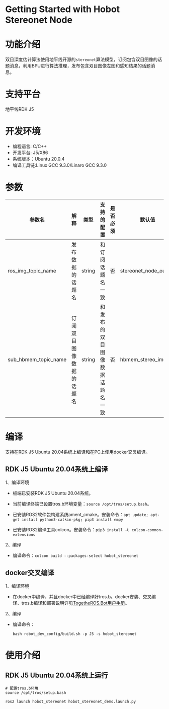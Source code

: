 Getting Started with Hobot Stereonet Node
=======

# 功能介绍

双目深度估计算法使用地平线开源的`stereonet`算法模型，订阅包含双目图像的话题消息，利用BPU进行算法推理，发布包含双目图像左图和感知结果的话题消息。

# 支持平台

地平线RDK J5

# 开发环境

- 编程语言: C/C++
- 开发平台: J5/X86
- 系统版本：Ubuntu 20.0.4
- 编译工具链:Linux GCC 9.3.0/Linaro GCC 9.3.0

# 参数

| 参数名      | 解释             | 类型   | 支持的配置                 | 是否必须 | 默认值             |
| ------------| -----------------| -------| --------------------------| -------- | -------------------|
| ros_img_topic_name | 发布数据的话题名 | string    | 和订阅话题名一致 | 否       | stereonet_node_output                |
| sub_hbmem_topic_name | 订阅双目图像数据的话题名 | string    | 和发布的双目图像数据话题名一致 | 否       | hbmem_stereo_img |

# 编译

支持在RDK J5 Ubuntu 20.04系统上编译和在PC上使用docker交叉编译。

## RDK J5 Ubuntu 20.04系统上编译

1、编译环境

- 板端已安装RDK J5 Ubuntu 20.04系统。

- 当前编译终端已设置tros.b环境变量：`source /opt/tros/setup.bash`。

- 已安装ROS2软件包构建系统ament_cmake。安装命令：`apt update; apt-get install python3-catkin-pkg; pip3 install empy`

- 已安装ROS2编译工具colcon。安装命令：`pip3 install -U colcon-common-extensions`

2、编译

- 编译命令：`colcon build --packages-select hobot_stereonet`

## docker交叉编译

1、编译环境

- 在docker中编译，并且docker中已经编译好tros.b。docker安装、交叉编译、tros.b编译和部署说明详见[TogetheROS.Bot用户手册](https://developer.horizon.ai/api/v1/fileData/documents_tros/quick_start/cross_compile.html#)。

2、编译

- 编译命令：

  ```shell
  bash robot_dev_config/build.sh -p J5 -s hobot_stereonet
  ```

# 使用介绍

## RDK J5 Ubuntu 20.04系统上运行

```shell
# 配置tros.b环境
source /opt/tros/setup.bash

ros2 launch hobot_stereonet hobot_stereonet_demo.launch.py 
```

